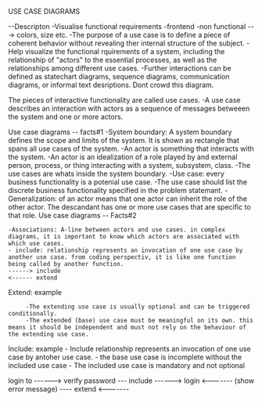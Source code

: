 
USE CASE DIAGRAMS

--Descripton
    -Visualise functional requirements
    -frontend
    -non functional ---> colors, size etc.
-The purpose of a use case is to define a piece of coherent behavior without revealing ther internal structure of the subject.
-Help visualize the functional rquirements of a system, including the relationship of "actors" to the essential processes, 
    as well as the relationships among different use cases.
-Further interactions can be defined as statechart diagrams, sequence diagrams, communication diagrams, or informal text desriptions.
    Dont crowd this diagram.
    
The pieces of interactive functionality are called use cases.
    -A use case describes an interaction with actors as a sequence of messages betweeen the system and one or more actors.
    

Use case diagrams -- facts#1
    -System boundary: A system boundary defines the scope and limits of the system. It is shown as rectangle that spans all use cases of the system.
    -An actor is something that interacts with the system.
        -An actor is an idealization of a role played by and external person, process, or thing interacting with a system, subsystem, class.
    -The use cases are whats inside the system boundary.
        -Use case: every business functionality is a potenial use case.
        -The use case should list the discrete business functionality specified in the problem statemant.
        -Generalization: of an actor means that one actor can inherit the role of the other actor.
                        The descandant has one or more use cases that are specific to that role.
Use case diagrams -- Facts#2

    -Associations: A-line between actors and use cases. in complex diagrams, it is important to know which actors are associated with which use cases. 
    - include: relationship represents an invocation of one use case by another use case. from coding perspectiv, it is like one function being called by another function.
    ------> include
    <------ extend
Extend: example
            
         -The extending use case is usually optional and can be triggered conditionally.
         -The extended (base) use case must be meaningful on its own. this means it should be independent and must not rely on the behaviour of the extending use case. 

Include: example
    - Include relationship represents an invocation of one use case by antoher use case.
    - the base use case is incomplete without the included use case 
    - The included use case is mandatory and not optional 
        
login to ------> verify password --- include ------>
login <------- (show error message) ---- extend  <-------
    
        
      
                    
                